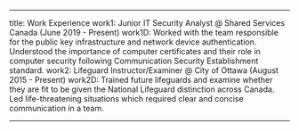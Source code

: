 ---

title: Work Experience
work1: Junior IT Security Analyst @ Shared Services Canada (June 2019 - Present)
work1D: Worked with the team responsible for the public key infrastructure and network device authentication. Understood the importance of computer certificates and their role in computer security following Communication Security Establishment standard.
work2: Lifeguard Instructor/Examiner @ City of Ottawa (August 2015 - Present)
work2D: Trained future lifeguards and examine whether they are fit to be given the National Lifeguard distinction across Canada. Led life-threatening situations which required clear and concise communication in a team.

---
